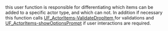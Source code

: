 this user function is responsible for differentiating which items can be added to a specific actor type, and which can not. In addition if necessary this function calls [UF_ActorItems-ValidateDropItem ](../User%20Functions/UF_ActorItems/UF_ActorItems-ValidateDropItem.md) for validations and [UF_ActorItems-showOptionsPrompt](../User%20Functions/UF_ActorItems/UF_ActorItems-showOptionsPrompt) if user interactions are required.